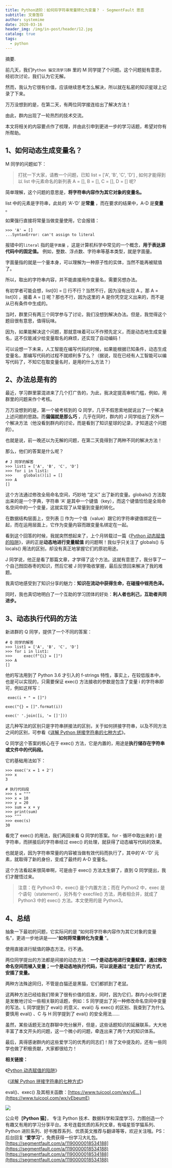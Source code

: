 ```yaml
---
title: Python进阶：如何将字符串常量转化为变量？ - SegmentFault 思否
subtitle: 文章暂存
author: systemime
date: 2020-03-16
header_img: /img/in-post/header/12.jpg
catalog: true
tags:
  - python
---
```

摘要.

<!-- more -->
前几天，我们`Python 猫交流学习群` 里的 M 同学提了个问题。这个问题挺有意思，经初次讨论，我们认为它无解。

然而，我认为它很有价值，应该继续思考怎么解决，所以就在私密的知识星球上记录了下来。

万万没想到的是，在第二天，有两位同学接连给出了解决方法！

由此，群内出现了一轮热烈的技术交流。

本文将相关的内容要点作了梳理，并由此引申到更进一步的学习话题，希望对你有所帮助。

## 1、如何动态生成变量名？

M 同学的问题如下：

> 打扰一下大家，请教一个问题，已知 list = \['A', 'B', 'C', 'D'] , 如何才能得到以 list 中元素命名的新列表 A = \[], B = \[], C = \[], D = \[] 呢?

简单理解，这个问题的意思是，**将字符串内容作为其它对象的变量名。** 

list 中的元素是字符串，此处的 ‘A’-‘D’ 是**常量** ，而在要求的结果中，A-D 是**变量** 。

如果强行直接将常量当做变量使用，它会报错：

    >>> 'A' = []
    ...SyntaxError: can't assign to literal

报错中的`literal` 指的是`字面量` ，这是计算机科学中常见的一个概念，**用于表达源代码中的固定值。**  例如，整数、浮点数、字符串等基本类型，就是字面量。

字面量指的就是一个量本身，可以理解为一种原子性的实体，当然不能再被赋值了。

所以，取出的字符串内容，并不能直接用作变量名，需要另想办法。

有初学者可能会想，list\[0] = \[] 行不行？当然不行，因为没有出现 A 。那 A = list\[0] ，接着 A = \[] 呢？那也不行，因为这里的 A 是你凭空定义出来的，而不是从已有条件中生成的。

当时，群里只有两三个同学参与了讨论，我们没想到解决办法。但是，我觉得这个题目很有意思，值得玩味。

因为，如果能解决这个问题，那就意味着可以不作预先定义，而是动态地生成变量名，这不仅能减少给变量取名的麻烦，还实现了自动编码！

可以设想一下未来，人工智能在编写代码的时候，如果能根据已知条件，动态生成变量名，那编写代码的过程不就顺利多了么？（据说，现在已经有人工智能可以编写代码了，不知它在取变量名时，是用的什么方法？）

## 2、办法总是有的

最近，学习群里蒙混进来了几个打广告的，为此，我决定提高审核门槛，例如，用群里的问题来作个考核。

万万没想到的是，第一个被考核到的 Q 同学，几乎不假思索地就说出了一个解决上述问题的思路。而**偏偏就是那么巧** ，几乎在同时，群内的 J 同学给出了另外一个解决方法（他没看到群内的讨论，而是看到了知识星球的记录，才知道这个问题的）。

也就是说，前一晚还以为无解的问题，在第二天竟得到了两种不同的解决方法！

那么，他们的答案是什么呢？

    # J 同学的解答
    >>> list1 = ['A', 'B', 'C', 'D']
    >>> for i in list1:
    >>>     globals()[i] = []
    >>> A
    []

这个方法通过修改全局命名空间，巧妙地 “定义” 出了新的变量。globals() 方法取出来的是一个字典，字符串 ‘A’ 是其中一个键值（key），而这个键值恰恰是全局命名空间中的一个变量，这就实现了从常量到变量的转化。

在数据结构层面上，空列表 \[] 作为一个值（value）跟它的字符串键值绑定在一起，而在运用层面上，它作为变量内容而跟变量名绑定在一起。

看到这个回答的时候，我就突然想起来了，上个月转载过一篇《[Python 动态赋值的陷阱](https://mp.weixin.qq.com/s/f9BBe2W1X1p7NcHg665I4A)》，讲的正是**动态地进行变量赋值** 的问题啊！我似乎只关注了 globals() 与 locals() 用法的区别，却没有真正地掌握它们的原初用途。

J 同学说，他正是看了那篇文章，才学得了这个方法。这就有意思了，我分享了一个自己囫囵吞枣的知识，然后它被 J 同学吸收掌握，最后反馈回来解决了我的难题。

我真切地感受到了知识分享的魅力：**知识在流动中获得生命，在碰撞中锃亮色泽。** 

同时，我也真切地明白了一个互助的学习团体的好处：**利人者也利己，互助者共同进步。** 

## 3、动态执行代码的方法

新进群的 Q 同学，提供了一个不同的答案：

    # Q 同学的解答
    >>> list1 = ['A', 'B', 'C', 'D']
    >>> for i in list1:
    >>>     exec(f"{i} = []")
    >>> A
    []

他的写法用到了 Python 3.6 才引入的 f-strings 特性，事实上，在较低版本中，也是可以实现的，只需要保证 exec() 方法接收的参数是包含了变量 i 的字符串即可，例如这样写：

     exec(i + " = []")

    exec("{} = []".format(i))

    exec(' '.join([i, '= []']))

这几种写法的区别只是字符串拼接法的区别，关于如何拼接字符串，以及不同方法之间的区别，可参看《[详解 Python 拼接字符串的七种方式](https://mp.weixin.qq.com/s/Whrd6NiD4Y2Z-YSCy4XJ1w)》。

Q 同学这个答案的核心在于 exec() 方法，它是内置的，用途是**执行储存在字符串或文件中的代码段。** 

它的基础用法如下：

    >>> exec('x = 1 + 2')
    >>> x
    3

    # 执行代码段
    >>> s = """
    >>> x = 10
    >>> y = 20
    >>> sum = x + y
    >>> print(sum)
    >>> """
    >>> exec(s)
    30

看完了 exec() 的用法，我们再回来看 Q 同学的答案。for - 循环中取出来的 i 是字符串，而拼接后的字符串经过 exec() 的处理，就获得了动态编写代码的效果。

也就是说，因为字符串常量的内容被当做有效代码而执行了，其中的'A'-'D' 元素，就取得了新的身份，变成了最终的 A-D 变量名。

这个方法看起来很简单啊，可是由于 exec() 方法太生僻了，直到 Q 同学提出，我们才醒悟过来。

> 注意：在 Python3 中，exec() 是个内置方法；而在 Python2 中，exec 是个语句（statement），另外有个 execfile() 方法，两者相合并，就成了 Python3 中的 exec() 方法。本文使用的是 Python3。

## 4、总结

抽象一下最初的问题，它实际问的是 “如何将字符串内容作为其它对象的变量名”，更进一步地讲是——“**如何将常量转化为变量** ”。

使用直接进行赋值的静态方法，行不通。

两位同学提出的方法都是间接的动态方法：**一个是动态地进行变量赋值，通过修改命名空间而植入变量；一个是动态地执行代码，可以说是通过 “走后门” 的方式，安插了变量。** 

两种方法殊途同归，不管是白猫还是黑猫，它们都抓到了老鼠。

这两种方法已经给我们带来了很有价值的启发，同时，因为它们，群内小伙伴们更是发散地讨论一些相关联的话题，例如：S 同学提出了另一种修改命名空间中变量的写法、L 同学提到了 eval() 的意义、eval() 与 exec() 的区别、我查到了为什么要慎用 eval() 、C 与 H 同学提到了 eval() 的安全用法......

虽然，某些话题无法在群聊中充分展开，但是，这些话题知识的延展联系，大大地丰富了本文开头的问题，这一个微小的问题，牵连出来了两个大的知识体系。

最后，真得感谢群内的这些爱学习的优秀的同志们！除了文中提及的，还有一些同学也做了积极贡献，大家都很给力！

**相关链接：** 

《[Python 动态赋值的陷阱](https://mp.weixin.qq.com/s/f9BBe2W1X1p7NcHg665I4A)》

《[详解 Python 拼接字符串的七种方式](https://mp.weixin.qq.com/s/Whrd6NiD4Y2Z-YSCy4XJ1w)》

eval()、exec() 及其相关函数：[https://www.tuicool.com/wx/vE...](https://www.tuicool.com/wx/vEbeumE)

![](https://segmentfault.com/img/remote/1460000018176532?w=258&h=258)

公众号【**Python 猫**】， 专注 Python 技术、数据科学和深度学习，力图创造一个有趣又有用的学习分享平台。本号连载优质的系列文章，有喵星哲学猫系列、Python 进阶系列、好书推荐系列、优质英文推荐与翻译等等，欢迎关注哦。PS：后台回复 “**爱学习**”，免费获得一份学习大礼包。 
 [https://segmentfault.com/a/1190000018534188](https://segmentfault.com/a/1190000018534188) 
 [https://segmentfault.com/a/1190000018534188](https://segmentfault.com/a/1190000018534188)
